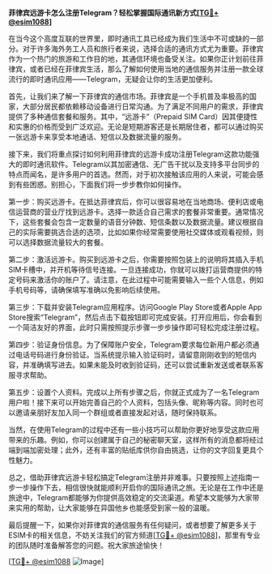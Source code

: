 **菲律宾远游卡怎么注册Telegram？轻松掌握国际通讯新方式[[TG💪+ @esim1088](https://t.me/s/esim1088)]**

在当今这个高度互联的世界里，即时通讯工具已经成为我们生活中不可或缺的一部分。对于许多海外务工人员和旅行者来说，选择合适的通讯方式尤为重要。菲律宾作为一个热门的旅游和工作目的地，其通信环境也备受关注。如果你正计划前往菲律宾，或者已经在菲律宾生活，那么了解如何使用当地的通信服务并注册一款全球流行的即时通讯应用——Telegram，无疑会让你的生活更加便利。

首先，让我们来了解一下菲律宾的通信市场。菲律宾是一个手机普及率极高的国家，大部分居民都依赖移动设备进行日常沟通。为了满足不同用户的需求，菲律宾提供了多种通信套餐和服务。其中，“远游卡”（Prepaid SIM Card）因其便捷性和实惠的价格而受到广泛欢迎。无论是短期游客还是长期居住者，都可以通过购买一张远游卡来享受本地通话、短信以及数据流量的服务。

接下来，我们将重点探讨如何利用菲律宾的远游卡成功注册Telegram这款功能强大的即时通讯软件。Telegram以其加密通信、无广告干扰以及支持多平台同步的特点而闻名，是许多用户的首选。然而，对于初次接触该应用的人来说，可能会感到有些困惑。别担心，下面我们将一步步教你如何操作。

第一步：购买远游卡。在抵达菲律宾后，你可以很容易地在当地商场、便利店或电信运营商的营业厅找到远游卡。选择一款适合自己需求的套餐非常重要。通常情况下，这些套餐会包含一定数量的语音分钟数、短信条数以及数据流量。建议根据自己的实际需要挑选合适的选项，比如如果你经常需要使用社交媒体或观看视频，则可以选择数据流量较大的套餐。

第二步：激活远游卡。购买到远游卡之后，你需要按照包装上的说明将其插入手机SIM卡槽中，并开机等待信号连接。一旦连接成功，你就可以拨打运营商提供的特定号码来激活你的账户了。请注意，在此过程中可能需要输入一些个人信息，例如手机号码等，请确保填写准确以免影响后续使用。

第三步：下载并安装Telegram应用程序。访问Google Play Store或者Apple App Store搜索“Telegram”，然后点击下载按钮即可完成安装。打开应用后，你会看到一个简洁友好的界面，此时只需按照提示步骤一步步操作即可轻松完成注册过程。

第四步：验证身份信息。为了保障账户安全，Telegram要求每位新用户都必须通过电话号码进行身份验证。当系统提示输入验证码时，请留意刚刚收到的短信内容，并准确填写进去。如果未能及时收到验证码，还可以尝试重新发送或者联系客服寻求帮助。

第五步：设置个人资料。完成以上所有步骤之后，你就正式成为了一名Telegram用户啦！接下来可以开始完善自己的个人资料，包括头像、昵称等内容。同时也可以邀请亲朋好友加入同一个群组或者直接发起对话，随时保持联系。

当然，在使用Telegram的过程中还有一些小技巧可以帮助你更好地享受这款应用带来的乐趣。例如，你可以创建属于自己的秘密聊天室，这样所有的消息都将经过端到端加密处理；此外，还有丰富的贴纸库供你自由挑选，让你的文字回复更具个性魅力。

总之，借助菲律宾远游卡轻松搞定Telegram注册并非难事。只要按照上述指南一步一步操作下去，相信很快就能顺利开启你的国际通讯之旅。无论是在工作中还是旅途中，Telegram都能够为你提供高效稳定的交流渠道。希望本文能够为大家带来实用的帮助，让大家能够在异国他乡也能感受到家一般的温暖。

最后提醒一下，如果你对菲律宾的通信服务有任何疑问，或者想要了解更多关于ESIM卡的相关信息，不妨关注我们的官方频道[[TG💪+ @esim1088](https://t.me/s/esim1088)]，那里有专业的团队随时准备解答您的问题。祝大家旅途愉快！

[[TG💪+ @esim1088](https://t.me/s/esim1088) ![Image](https://i.postimg.cc/4NQfJmqS/Snipaste-2025-05-13-00-14-12.png)]